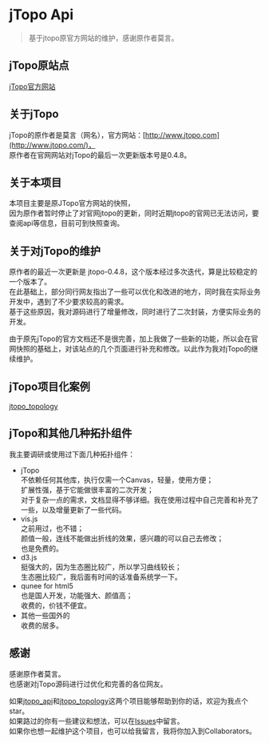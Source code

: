 # jTopo Api
> 基于jtopo原官方网站的维护，感谢原作者莫言。</br>

## jTopo原站点
[jTopo官方网站](http://www.jtopo.com/)

## 关于jTopo
jTopo的原作者是莫言（网名），官方网站：[http://www.jtopo.com](http://www.jtopo.com/)， </br>
原作者在官网网站对jTopo的最后一次更新版本号是0.4.8。

## 关于本项目
本项目主要是原JTopo官方网站的快照， </br>
因为原作者暂时停止了对官网jtopo的更新，同时近期jtopo的官网已无法访问，要查阅api等信息，目前可到快照查询。

## 关于对jTopo的维护
原作者的最近一次更新是 jtopo-0.4.8，这个版本经过多次迭代，算是比较稳定的一个版本了。 </br>
在此基础上，部分同行网友指出了一些可以优化和改进的地方，同时我在实际业务开发中，遇到了不少要求较高的需求。 </br>
基于这些原因，我对源码进行了增量修改，同时进行了二次封装，方便实际业务的开发。 </br>

由于原先jTopo的官方文档还不是很完善，加上我做了一些新的功能，所以会在官网快照的基础上，对该站点的几个页面进行补充和修改。以此作为我对jTopo的继续维护。

## jTopo项目化案例
[jtopo_topology](https://github.com/xwenyuan/jtopo_topology)

## jTopo和其他几种拓扑组件
我主要调研或使用过下面几种拓扑组件：

* jTopo </br>
  不依赖任何其他库，执行仅需一个Canvas，轻量，使用方便； </br>
  扩展性强，基于它能做很丰富的二次开发； </br>
  对于复杂一点的需求，文档显得不够详细。我在使用过程中自己完善和补充了一些，以及增量更新了一些代码。
* vis.js </br>
  之前用过，也不错； </br>
  颜值一般，连线不能做出折线的效果，感兴趣的可以自己去修改； </br>
  也是免费的。
* d3.js </br>
  挺强大的，因为生态圈比较广，所以学习曲线较长； </br>
  生态圈比较广，我后面有时间的话准备系统学一下。
* qunee for html5 </br>
  也是国人开发，功能强大、颜值高； </br>
  收费的，价钱不便宜。
* 其他一些国外的 </br>
  收费的居多。

## 感谢
感谢原作者莫言。 </br>
也感谢对jTopo源码进行过优化和完善的各位网友。 </br>

如果[jtopo_api](https://github.com/xwenyuan/jtopo_api)和[jtopo_topology](https://github.com/xwenyuan/jtopo_topology)这两个项目能够帮助到你的话，欢迎为我点个star。 </br>
如果路过的你有一些建议和想法，可以在[Issues](https://github.com/xwenyuan/jtopo_api/issues)中留言。 </br>
如果你也想一起维护这个项目，也可以给我留言，我将你加入到Collaborators。

